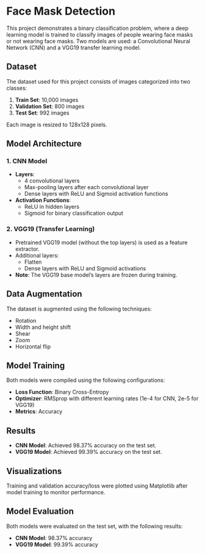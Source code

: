 # Face Mask Detection 

This project demonstrates a binary classification problem, where a deep learning model is trained to classify images of people wearing face masks or not wearing face masks. Two models are used: a Convolutional Neural Network (CNN) and a VGG19 transfer learning model.

## Dataset

The dataset used for this project consists of images categorized into two classes:
1. **Train Set**: 10,000 images
2. **Validation Set**: 800 images
3. **Test Set**: 992 images

Each image is resized to 128x128 pixels.

## Model Architecture

### 1. CNN Model
- **Layers**: 
  - 4 convolutional layers
  - Max-pooling layers after each convolutional layer
  - Dense layers with ReLU and Sigmoid activation functions
- **Activation Functions**: 
  - ReLU in hidden layers
  - Sigmoid for binary classification output

### 2. VGG19 (Transfer Learning)
- Pretrained VGG19 model (without the top layers) is used as a feature extractor.
- Additional layers:
  - Flatten
  - Dense layers with ReLU and Sigmoid activations
- **Note**: The VGG19 base model’s layers are frozen during training.

## Data Augmentation

The dataset is augmented using the following techniques:
- Rotation
- Width and height shift
- Shear
- Zoom
- Horizontal flip

## Model Training

Both models were compiled using the following configurations:
- **Loss Function**: Binary Cross-Entropy
- **Optimizer**: RMSprop with different learning rates (1e-4 for CNN, 2e-5 for VGG19)
- **Metrics**: Accuracy

## Results

- **CNN Model**: Achieved 98.37% accuracy on the test set.
- **VGG19 Model**: Achieved 99.39% accuracy on the test set.

## Visualizations

Training and validation accuracy/loss were plotted using Matplotlib after model training to monitor performance.

## Model Evaluation

Both models were evaluated on the test set, with the following results:
- **CNN Model**: 98.37% accuracy
- **VGG19 Model**: 99.39% accuracy
